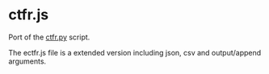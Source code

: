 # ctfr.js
Port of the [ctfr.py](https://github.com/UnaPibaGeek/ctfr) script.  

The ectfr.js file is a extended version including json, csv and output/append arguments. 
